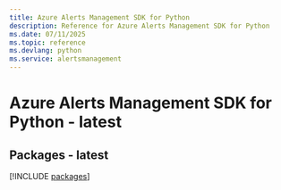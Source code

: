 ```yaml
---
title: Azure Alerts Management SDK for Python
description: Reference for Azure Alerts Management SDK for Python
ms.date: 07/11/2025
ms.topic: reference
ms.devlang: python
ms.service: alertsmanagement
---
```

# Azure Alerts Management SDK for Python - latest
## Packages - latest
[!INCLUDE [packages](alerts-management-index.md)]